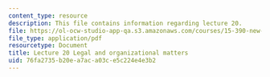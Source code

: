 ```yaml
---
content_type: resource
description: This file contains information regarding lecture 20.
file: https://ol-ocw-studio-app-qa.s3.amazonaws.com/courses/15-390-new-enterprises-spring-2013/76fa2735b20ea7aca03ce5c224e4e3b2_MIT15_390S13_lec20.pdf
file_type: application/pdf
resourcetype: Document
title: Lecture 20 Legal and organizational matters
uid: 76fa2735-b20e-a7ac-a03c-e5c224e4e3b2
---
```

